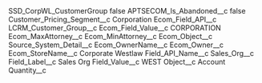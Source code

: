 <?xml version="1.0" encoding="UTF-8"?>
<CustomMetadata xmlns="http://soap.sforce.com/2006/04/metadata" xmlns:xsi="http://www.w3.org/2001/XMLSchema-instance" xmlns:xsd="http://www.w3.org/2001/XMLSchema">
    <label>SSD_CorpWL_CustomerGroup</label>
    <protected>false</protected>
    <values>
        <field>APTSECOM_Is_Abandoned__c</field>
        <value xsi:type="xsd:boolean">false</value>
    </values>
    <values>
        <field>Customer_Pricing_Segment__c</field>
        <value xsi:type="xsd:string">Corporation</value>
    </values>
    <values>
        <field>Ecom_Field_API__c</field>
        <value xsi:type="xsd:string">LCRM_Customer_Group__c</value>
    </values>
    <values>
        <field>Ecom_Field_Value__c</field>
        <value xsi:type="xsd:string">CORPORATION</value>
    </values>
    <values>
        <field>Ecom_MaxAttorney__c</field>
        <value xsi:nil="true"/>
    </values>
    <values>
        <field>Ecom_MinAttorney__c</field>
        <value xsi:nil="true"/>
    </values>
    <values>
        <field>Ecom_Object__c</field>
        <value xsi:type="xsd:string">Source_System_Detail__c</value>
    </values>
    <values>
        <field>Ecom_OwnerName__c</field>
        <value xsi:nil="true"/>
    </values>
    <values>
        <field>Ecom_Owner__c</field>
        <value xsi:nil="true"/>
    </values>
    <values>
        <field>Ecom_StoreName__c</field>
        <value xsi:type="xsd:string">Corporate Westlaw</value>
    </values>
    <values>
        <field>Field_API_Name__c</field>
        <value xsi:type="xsd:string">Sales_Org__c</value>
    </values>
    <values>
        <field>Field_Label__c</field>
        <value xsi:type="xsd:string">Sales Org</value>
    </values>
    <values>
        <field>Field_Value__c</field>
        <value xsi:type="xsd:string">WEST</value>
    </values>
    <values>
        <field>Object__c</field>
        <value xsi:type="xsd:string">Account</value>
    </values>
    <values>
        <field>Quantity__c</field>
        <value xsi:nil="true"/>
    </values>
</CustomMetadata>
